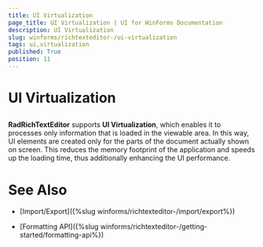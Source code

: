 ```yaml
---
title: UI Virtualization
page_title: UI Virtualization | UI for WinForms Documentation
description: UI Virtualization
slug: winforms/richtexteditor-/ui-virtualization
tags: ui,virtualization
published: True
position: 11
---
```


# UI Virtualization



## 

__RadRichTextEditor__ supports __UI Virtualization__, which enables it to processes only information
          that is loaded in the viewable area.
          In this way, UI elements are created only for the parts of the document actually shown on screen.
          This reduces the memory footprint of the application and speeds up the loading time, thus additionally enhancing the UI performance.
        

# See Also

 * [Import/Export]({%slug winforms/richtexteditor-/import/export%})

 * [Formatting API]({%slug winforms/richtexteditor-/getting-started/formatting-api%})
